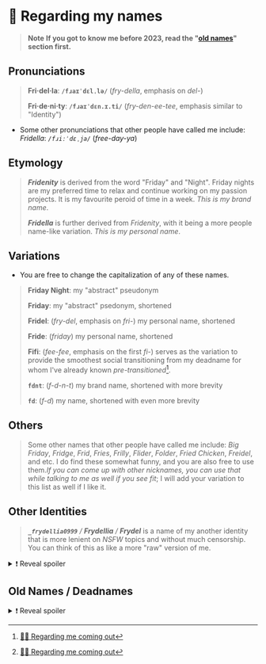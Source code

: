<h1 id="regarding-my-names">🪪 Regarding my names</h1>

> **Note** **If you got to know me before 2023, read the "[old names](#old-names)" section first.**

<!-- Pronunciations -->
## Pronunciations

> **Fri·del·la**: **`/fɹaɪˈdɛlˌlə/`** (*fry-della*, emphasis on *del-*)
>
> **Fri·de·ni·ty**: **`/fɹaɪˈdɛn.ɪ.ti/`** (*fry-den-ee-tee*, emphasis similar to "Identity")

- Some other pronunciations that other people have called me include: *Fridella*: *`/fɹiːˈdɛˌja/`* (*free-day-ya*)

<!-- Etymology -->
## Etymology

> ***Fridenity*** is derived from the word "Friday" and "Night". Friday nights are my preferred time to relax and continue working on my passion projects. It is my favourite peroid of time in a week. *This is my brand name*.
>
> ***Fridella*** is further derived from *Fridenity*, with it being a more people name-like variation. *This is my personal name*.

<!-- Variations -->
## Variations

- You are free to change the capitalization of any of these names.

> **Friday Night**: my "abstract" pseudonym
>
> **Friday**: my "abstract" psedonym, shortened
>
> **Fridel**: (*fry-del*, emphasis on *fri-*) my personal name, shortened
>
> **Fride**: (*friday*) my personal name, shortened
>
> **Fifi**: (*fee-fee*, emphasis on the first *fi-*) serves as the variation to provide the smoothest social transitioning from my deadname for whom I've already known *pre-transitioned*[^?].
>
> **`fdnt`**: (*f-d-n-t*) my brand name, shortened with more brevity
>
> **`fd`**: (*f-d*) my name, shortened with even more brevity

<!-- Others -->
## Others

> Some other names that other people have called me include: *Big Friday*, *Fridge*, *Frid*, *Fries*, *Frilly*, *Flider*, *Folder*, *Fried Chicken*, *Freidel*, and etc. I do find these somewhat funny, and you are also free to use them.*If you can come up with other nicknames, you can use that while talking to me as well if you see fit*; I will add your variation to this list as well if I like it.

<!-- Other Identities -->
## Other Identities

> ***`_frydellia0999`*** */* ***Frydellia*** */* ***Frydel*** is a name of my another identity that is more lenient on *NSFW* topics and without much censorship. You can think of this as like a more "raw" version of me.

<details>
<summary>❗ Reveal spoiler</summary>

### 🔞 Socials

[![reddit](https://img.shields.io/badge/Reddit-FF4500?style=for-the-badge&logo=reddit&logoColor=black)](https://www.reddit.com/u/_frydellia0999)
[![twitter](https://img.shields.io/badge/Twitter-1DA1F2?style=for-the-badge&logo=twitter&logoColor=black)](https://twitter.com/_frydellia0999)

- My [OnlyFans](https://onlyfans.com/u_frydellia0999)

</details>

<!-- Old Names -->
<h2 id="old-names">Old Names / Deadnames</h2>

<details>
<summary>❗ Reveal spoiler</summary>

> My old online username was ***Teammìe*** */* ***Timì***. It is a variation of my birth nickname. In the LGBTQIA+ community, this is so-called a [**Deadname**](https://gender.fandom.com/wiki/Deadnaming). This is to *separate my life before and after transitioning[^?]*, as a sort of identifier/marker.
>
> **Warning** <ins>**This is a name that I do not go by anymore. I do not want to be called by this name in any circumstances unless I bring it up on my own accord first.**</ins> Please proceed to call me the names I've mentioned in above sections instead.

</details>

<!-- Footnodes -->
[^?]: [🏳️‍🌈 Regarding me coming out](lgbtqia.md)
